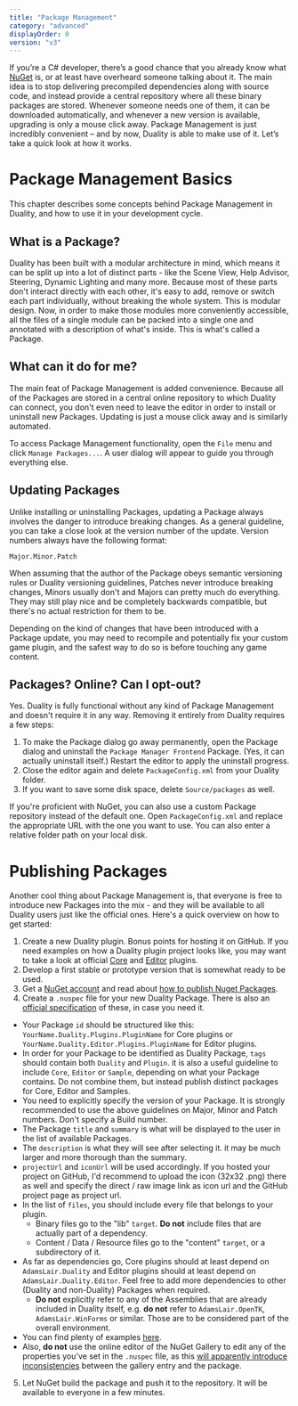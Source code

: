 ```yaml
---
title: "Package Management"
category: "advanced"
displayOrder: 0
version: "v3"
---
```


If you’re a C# developer, there’s a good chance that you already know what [NuGet](https://www.nuget.org/) is, or at least have overheard someone talking about it. The main idea is to stop delivering precompiled dependencies along with source code, and instead provide a central repository where all these binary packages are stored. Whenever someone needs one of them, it can be downloaded automatically, and whenever a new version is available, upgrading is only a mouse click away. Package Management is just incredibly convenient – and by now, Duality is able to make use of it. Let’s take a quick look at how it works.

# Package Management Basics

This chapter describes some concepts behind Package Management in Duality, and how to use it in your development cycle.

## What is a Package?

Duality has been built with a modular architecture in mind, which means it can be split up into a lot of distinct parts - like the Scene View, Help Advisor, Steering, Dynamic Lighting and many more. Because most of these parts don't interact directly with each other, it's easy to add, remove or switch each part individually, without breaking the whole system. This is modular design. Now, in order to make those modules more conveniently accessible, all the files of a single module can be packed into a single one and annotated with a description of what's inside. This is what's called a Package.

## What can it do for me?

The main feat of Package Management is added convenience. Because all of the Packages are stored in a central online repository to which Duality can connect, you don't even need to leave the editor in order to install or uninstall new Packages. Updating is just a mouse click away and is similarly automated. 

To access Package Management functionality, open the `File` menu and click `Manage Packages...`. A user dialog will appear to guide you through everything else.

## Updating Packages

Unlike installing or uninstalling Packages, updating a Package always involves the danger to introduce breaking changes. As a general guideline, you can take a close look at the version number of the update. Version numbers always have the following format:

```
Major.Minor.Patch
```

When assuming that the author of the Package obeys semantic versioning rules or Duality versioning guidelines, Patches never introduce breaking changes, Minors usually don't and Majors can pretty much do everything. They may still play nice and be completely backwards compatible, but there's no actual restriction for them to be.

Depending on the kind of changes that have been introduced with a Package update, you may need to recompile and potentially fix your custom game plugin, and the safest way to do so is before touching any game content.

## Packages? Online? Can I opt-out?

Yes. Duality is fully functional without any kind of Package Management and doesn't require it in any way. Removing it entirely from Duality requires a few steps:

1. To make the Package dialog go away permanently, open the Package dialog and uninstall the `Package Manager Frontend` Package. (Yes, it can actually uninstall itself.) Restart the editor to apply the uninstall progress.
2. Close the editor again and delete `PackageConfig.xml` from your Duality folder.
3. If you want to save some disk space, delete `Source/packages` as well. 

If you're proficient with NuGet, you can also use a custom Package repository instead of the default one. Open 
`PackageConfig.xml` and replace the appropriate URL with the one you want to use. You can also enter a relative folder path on your local disk.

# Publishing Packages

Another cool thing about Package Management is, that everyone is free to introduce new Packages into the mix - and they will be available to all Duality users just like the official ones. Here's a quick overview on how to get started:

1. Create a new Duality plugin. Bonus points for hosting it on GitHub. If you need examples on how a Duality plugin project looks like, you may want to take a look at official [Core](https://github.com/AdamsLair/duality/tree/master/Source/Plugins) and [Editor](https://github.com/AdamsLair/duality/tree/master/Source/Plugins/EditorModules) plugins.
2. Develop a first stable or prototype version that is somewhat ready to be used.
3. Get a [NuGet account](https://www.nuget.org/) and read about [how to publish Nuget Packages](http://docs.nuget.org/docs/creating-packages/creating-and-publishing-a-package).
4. Create a `.nuspec` file for your new Duality Package. There is also an [official specification](http://docs.nuget.org/docs/reference/nuspec-reference) of these, in case you need it.
  - Your Package `id` should be structured like this: `YourName.Duality.Plugins.PluginName` for Core plugins or `YourName.Duality.Editor.Plugins.PluginName` for Editor plugins.
  - In order for your Package to be identified as Duality Package, `tags` should contain both `Duality` and `Plugin`. it is also a useful guideline to include `Core`, `Editor` or `Sample`, depending on what your Package contains. Do not combine them, but instead publish distinct packages for Core, Editor and Samples.
  - You need to explicitly specify the version of your Package. It is strongly recommended to use the above guidelines on Major, Minor and Patch numbers. Don't specify a Build number.
  - The Package `title` and `summary` is what will be displayed to the user in the list of available Packages.
  - The `description` is what they will see after selecting it. it may be much larger and more thorough than the summary.
  - `projectUrl` and `iconUrl` will be used accordingly. If you hosted your project on GitHub, I'd recommend to upload the icon (32x32 .png) there as well and specify the direct / raw image link as icon url and the GitHub project page as project url.
  - In the list of `files`, you should include every file that belongs to your plugin.
    - Binary files go to the "lib" `target`. **Do not** include files that are actually part of a dependency.
    - Content / Data / Resource files go to the "content" `target`, or a subdirectory of it.
  - As far as dependencies go, Core plugins should at least depend on `AdamsLair.Duality` and Editor plugins should at least depend on `AdamsLair.Duality.Editor`. Feel free to add more dependencies to other (Duality and non-Duality) Packages when required.
    - **Do not** explicitly refer to any of the Assemblies that are already included in Duality itself, e.g. **do not** refer to `AdamsLair.OpenTK`, `AdamsLair.WinForms` or similar. Those are to be considered part of the overall environment.
  - You can find plenty of examples [here](https://github.com/AdamsLair/duality/tree/master/Build/NuGetPackageSpecs).
  - Also, **do not** use the online editor of the NuGet Gallery to edit any of the properties you've set in the `.nuspec` file, as this [will apparently introduce inconsistencies](https://forum.duality2d.net/viewtopic.php?p=5003#p5003) between the gallery entry and the package.
5. Let NuGet build the package and push it to the repository. It will be available to everyone in a few minutes.